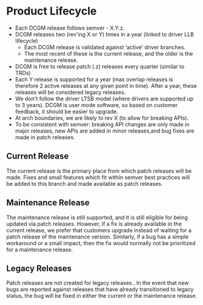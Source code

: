 # Product Lifecycle
- Each DCGM release follows semver - X.Y.z.
- DCGM releases two (rev’ing X or Y) times in a year (linked to driver LLB lifecycle)
    - Each DCGM release is validated against ‘active’ driver branches.
    - The most recent of these is the current release, and the older is the maintenance release.
- DCGM is free to release patch (.z) releases every quarter (similar to TRDs)
- Each Y release is supported for a year (max overlap releases is therefore 2 active releases at any given point in time). After a year, these releases will be considered legacy releases.
- We don't follow the driver LTSB model (where drivers are supported up to 3 years). DCGM is user mode software, so based on customer feedback, it should be easier to upgrade.
- At arch boundaries, we are likely to rev X (to allow for breaking APIs).
- To be consistent with semver: breaking API changes are only made in major releases, new APIs are added in minor releases,and bug fixes are made in patch releases.

## Current Release
The current release is the primary place from which patch releases will be made. Fixes and small features which fit within semver best practices will be added to this branch and made available as patch releases.

## Maintenance Release
The maintenance release is still supported, and it is still eligible for being updated via patch releases. However, if a fix is already available in the current release, we prefer that customers upgrade instead of waiting for a patch release of the maintenance version. Similarly, if a bug has a simple workaround or a small impact, then the fix would normally not be prioritized for a maintenance release.

## Legacy Releases
Patch releases are not created for legacy releases.. In the event that new bugs are reported against releases that have already transitioned to legacy status, the bug will be fixed in either the current or the maintenance release.

